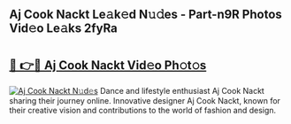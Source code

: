 ## Aj Cook Nackt Le𝚊k𝚎d N𝚞𝚍es - Part-n9R Photos Vid𝚎o Le𝚊ks 2fyRa

# <h2><a href="http://fb3xiv.evod.top/?m=Aj+Cook+Nackt">🔗 👉🔴 Aj Cook Nackt Vid𝚎o Ph𝚘t𝚘s</a></h2>

[![Aj Cook Nackt N𝚞d𝚎s](https://i.imgur.com/8V9OHl7.gif)](http://fb3xiv.evod.top/?m=Aj+Cook+Nackt)
Dance and lifestyle enthusiast Aj Cook Nackt sharing their journey online. Innovative designer Aj Cook Nackt, known for their creative vision and contributions to the world of fashion and design. 
